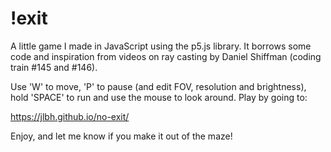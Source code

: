 # !exit
A little game I made in JavaScript using the p5.js library.
It borrows some code and inspiration from videos on ray casting 
by Daniel Shiffman (coding train #145 and #146).

Use 'W' to move, 'P' to pause (and edit FOV, resolution and brightness), 
hold 'SPACE' to run and use the mouse to look around. 
Play by going to:

https://jlbh.github.io/no-exit/

Enjoy, and let me know if you make it out of the maze!

